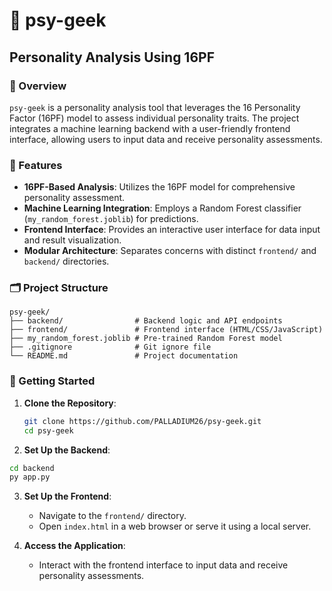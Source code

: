 # 🧠 psy-geek
## Personality Analysis Using 16PF

<!--
**Author**: [PALLADIUM26](https://github.com/PALLADIUM26)
**Repository**: [github.com/PALLADIUM26/psy-geek](https://github.com/PALLADIUM26/psy-geek)
-->

### 📌 Overview

`psy-geek` is a personality analysis tool that leverages the 16 Personality Factor (16PF) model to assess individual personality traits. The project integrates a machine learning backend with a user-friendly frontend interface, allowing users to input data and receive personality assessments.

### 🧰 Features

* **16PF-Based Analysis**: Utilizes the 16PF model for comprehensive personality assessment.
* **Machine Learning Integration**: Employs a Random Forest classifier (`my_random_forest.joblib`) for predictions.
* **Frontend Interface**: Provides an interactive user interface for data input and result visualization.
* **Modular Architecture**: Separates concerns with distinct `frontend/` and `backend/` directories.

### 🗂️ Project Structure

```
psy-geek/
├── backend/                # Backend logic and API endpoints
├── frontend/               # Frontend interface (HTML/CSS/JavaScript)
├── my_random_forest.joblib # Pre-trained Random Forest model
├── .gitignore              # Git ignore file
└── README.md               # Project documentation
```

### 🚀 Getting Started

1. **Clone the Repository**:
   ```bash
   git clone https://github.com/PALLADIUM26/psy-geek.git
   cd psy-geek
   ```

2. **Set Up the Backend**:
  ```bash
  cd backend
  py app.py

  ```

3. **Set Up the Frontend**:
   * Navigate to the `frontend/` directory.
   * Open `index.html` in a web browser or serve it using a local server.

4. **Access the Application**:
   * Interact with the frontend interface to input data and receive personality assessments.

